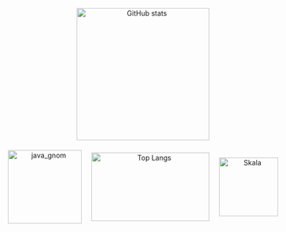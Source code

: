 <a href="https://github.com/MASHINKA34" target="_blank">
    <div align="center">
        <img
            src="https://github-readme-stats.vercel.app/api?username=MASHINKA34&theme=noctis_minimus&hide_title=true&count_private=true"
            alt="GitHub stats"
            height="270px"
        >
        <div style="display: flex; justify-content: center; align-items: center; gap: 20px; margin-top: 20px;">
            <img
                src="https://external-content.duckduckgo.com/iu/?u=https%3A%2F%2Fwww.nicepng.com%2Fpng%2Fdetail%2F311-3118049_image-gallery-of-java-logo-transparent-duke-java.png&f=1&nofb=1&ipt=48114a1a101a0e40e2f707f200a2a8f1ef783f03f90aea45b476107cb0362ccc"
                alt="java_gnom"
                height="150px"
            >
            <img
                src="https://github-readme-stats.vercel.app/api/top-langs/?username=MASHINKA34&layout=compact&theme=noctis_minimus&hide_title=true&count_private=true"
                alt="Top Langs"
                height="140px"
                width="240px"
            >
            <img
                src="https://media1.tenor.com/m/QA_IqSKoWTcAAAAd/the-rock.gif"
                alt="Skala"
                height="120px"
            >
        </div>
    </div>
</a>
